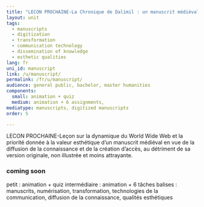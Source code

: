 ```yaml
---
title: "LECON PROCHAINE-La Chronique de Dalimil : un manuscrit médiéval photogénique ? "
layout: unit
tags:
  - manuscripts
  - digitization
  - transformation
  - communication technology
  - dissemination of knowledge
  - esthetic qualities
lang: fr
uni_id: manuscript
link: /u/manuscript/
permalink: /fr/u/manuscript/
audience: general public, bachelor, master humanities
components:
  small: animation + quiz
  medium: animation + 6 assignments,   
mediatype: manuscripts, digitized manuscripts
order: 5

---
```


LECON PROCHAINE-Leçon sur la dynamique du World Wide Web et la priorité donnée à la valeur esthétique d’un manuscrit médiéval en vue de la diffusion de la connaissance et de la création d’accès, au détriment de sa version originale, non illustrée et moins attrayante.

<!-- more -->

### coming soon
petit : animation + quiz
intermédiaire : animation + 6 tâches
balises : manuscrits, numérisation, transformation, technologies de la communication, diffusion de la connaissance, qualités esthétiques
